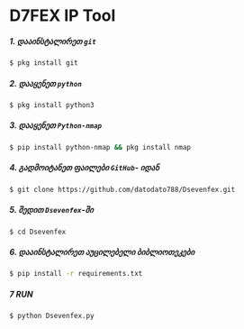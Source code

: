 # D7FEX IP Tool

##### 1. დააინსტალირეთ `git`
```bash
$ pkg install git
``` 
##### 2. დააყენეთ `python`
```bash
$ pkg install python3
```
##### 3. დააყენეთ `Python-nmap`
```bash
$ pip install python-nmap && pkg install nmap
```

##### 4. გადმოიტანეთ ფაილები `GitHub`- იდან
```bash
$ git clone https://github.com/datodato788/Dsevenfex.git
``` 
##### 5. შედით `Dsevenfex`-ში
```bash
$ cd Dsevenfex
``` 
##### 6. დააინსტალირეთ აუცილებელი ბიბლიოთეკები
```bash
$ pip install -r requirements.txt
```
##### 7 RUN 

```bash
$ python Dsevenfex.py
```
